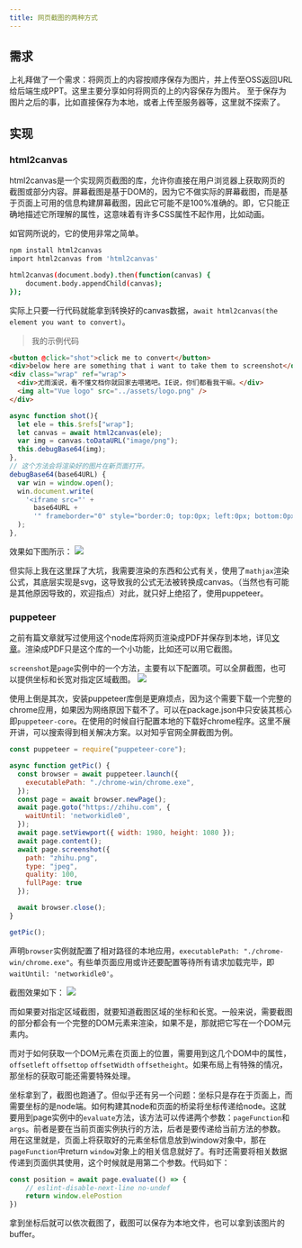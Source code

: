 ```yaml
---
title: 网页截图的两种方式
---
```


## 需求
上礼拜做了一个需求：将网页上的内容按顺序保存为图片，并上传至OSS返回URL给后端生成PPT。这里主要分享如何将网页的上的内容保存为图片。
至于保存为图片之后的事，比如直接保存为本地，或者上传至服务器等，这里就不探索了。

## 实现

### html2canvas
html2canvas是一个实现网页截图的库，允许你直接在用户浏览器上获取网页的截图或部分内容。屏幕截图是基于DOM的，因为它不做实际的屏幕截图，而是基于页面上可用的信息构建屏幕截图，因此它可能不是100%准确的。即，它只能正确地描述它所理解的属性，这意味着有许多CSS属性不起作用，比如动画。

如官网所说的，它的使用非常之简单。

```bash
npm install html2canvas
import html2canvas from 'html2canvas'

html2canvas(document.body).then(function(canvas) {
    document.body.appendChild(canvas);
});
```
实际上只要一行代码就能拿到转换好的canvas数据，`await html2canvas(the element you want to convert)`。

> 我的示例代码
```HTML
<button @click="shot">click me to convert</button>
<div>below here are something that i want to take them to screenshot</div>
<div class="wrap" ref="wrap">
  <div>尤雨溪说，看不懂文档你就回家去喂猪吧。IE说，你们都看我干嘛。</div>
  <img alt="Vue logo" src="../assets/logo.png" />
</div>
```
```javascript
async function shot(){
  let ele = this.$refs["wrap"];
  let canvas = await html2canvas(ele);
  var img = canvas.toDataURL("image/png");
  this.debugBase64(img);
},
// 这个方法会将渲染好的图片在新页面打开。
debugBase64(base64URL) {
  var win = window.open();
  win.document.write(
    '<iframe src="' +
      base64URL +
      '" frameborder="0" style="border:0; top:0px; left:0px; bottom:0px; right:0px; width:100%; height:100%;" allowfullscreen></iframe>'
  );
},
```
效果如下图所示：
![](https://i.loli.net/2020/05/17/8GWBVvXzb4OfLk5.png)

但实际上我在这里踩了大坑，我需要渲染的东西和公式有关，使用了`mathjax`渲染公式，其底层实现是svg，这导致我的公式无法被转换成canvas。（当然也有可能是其他原因导致的，欢迎指点）对此，就只好上绝招了，使用puppeteer。

### puppeteer
之前有篇文章就写过使用这个node库将网页渲染成PDF并保存到本地，详见[文章](/Projects/node_getArticle.html)。渲染成PDF只是这个库的一个小功能，比如还可以用它截图。

`screenshot`是`page`实例中的一个方法，主要有以下配置项。可以全屏截图，也可以提供坐标和长宽对指定区域截图。
![](https://i.loli.net/2020/05/17/qTpxBc3mKh59LSI.png)

使用上倒是其次，安装puppeteer库倒是更麻烦点，因为这个需要下载一个完整的chrome应用，如果因为网络原因下载不了。可以在package.json中只安装其核心即`puppeteer-core`。在使用的时候自行配置本地的下载好chrome程序。这里不展开讲，可以搜索得到相关解决方案。以对知乎官网全屏截图为例。
```javascript
const puppeteer = require("puppeteer-core");

async function getPic() {
  const browser = await puppeteer.launch({
    executablePath: "./chrome-win/chrome.exe",
  });
  const page = await browser.newPage();
  await page.goto("https://zhihu.com", {
    waitUntil: 'networkidle0',
  });
  await page.setViewport({ width: 1980, height: 1080 });
  await page.content();
  await page.screenshot({
    path: "zhihu.png",
    type: "jpeg",
    quality: 100,
    fullPage: true
  });

  await browser.close();
}

getPic();
```
声明`browser`实例就配置了相对路径的本地应用，`executablePath: "./chrome-win/chrome.exe"`。有些单页面应用或许还要配置等待所有请求加载完毕，即`waitUntil: 'networkidle0'`。

截图效果如下：
![](https://i.loli.net/2020/05/17/FspBZGebKfudtWM.png)

而如果要对指定区域截图，就要知道截图区域的坐标和长宽。一般来说，需要截图的部分都会有一个完整的DOM元素来渲染，如果不是，那就把它写在一个DOM元素内。

而对于如何获取一个DOM元素在页面上的位置，需要用到这几个DOM中的属性，`offsetleft` `offsettop` `offsetWidth` `offsetheight`。如果布局上有特殊的情况，那坐标的获取可能还需要特殊处理。

坐标拿到了，截图也跑通了。但似乎还有另一个问题：坐标只是存在于页面上，而需要坐标的是node端。如何构建其node和页面的桥梁将坐标传递给node。这就要用到page实例中的`evaluate`方法，该方法可以传递两个参数：`pageFunction`和`args`。前者是要在当前页面实例执行的方法，后者是要传递给当前方法的参数。用在这里就是，页面上将获取好的元素坐标信息放到window对象中，那在`pageFunction`中return `window`对象上的相关信息就好了。有时还需要将相关数据传递到页面供其使用，这个时候就是用第二个参数。代码如下：
```javascript
const position = await page.evaluate(() => {
    // eslint-disable-next-line no-undef
    return window.elePostion
})
```
拿到坐标后就可以依次截图了，截图可以保存为本地文件，也可以拿到该图片的buffer。